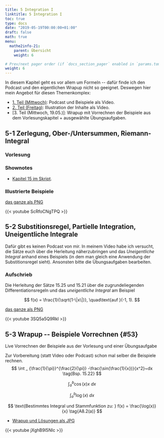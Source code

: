 ```yaml
---
title: 5 Integration I
linktitle: 5 Integration I
toc: true
type: docs
date: "2019-05-19T00:00:00+01:00"
draft: false
math: true
menu:
  mathe2info-21:
    parent: Übersicht
    weight: 6

# Prev/next pager order (if `docs_section_pager` enabled in `params.toml`)
weight: 6
---
```


In diesem Kapitel geht es vor allem um Formeln -- daf&uuml;r finde ich den
Podcast und den eigentlichen Wrapup nicht so geeignet. Deswegen hier mein Angebot f&uuml;r
diesen Themenkomplex:

 * [1. Teil (Mittwoch)](#5-1-zerlegung-ober-untersummen-riemann-integral): Podcast und Beispiele als Video.
 * [2. Teil (Freitag)](#5-2-substitionsregel-partielle-integration-uneigentliche-integrale): Illustration der Inhalte als Video.
 * [3. Teil (Mittwoch, 19.05.)]: Wrapup mit Vorrechnen der Beispiele aus dem Vorlesungskapitel + ausgew&auml;hlte &Uuml;bungsaufgaben.
 <!-- (#5-2-substitionsregel-partielle-integration-uneigentliche-integrale): Illustration der Inhalte als Video.-->
 <!-- (#5-3-wrapup----beispiele-vorrechnen): Vorrechnen der Beispiele aus dem Vorlesungskapitel +
      ausgew&auml;hlte &Uuml;bungsaufgaben.-->
 

## 5-1 Zerlegung, Ober-/Untersummen, Riemann-Integral

### Vorlesung
<div id="pc-lecture-5-1"></div>

### Shownotes

 * [Kapitel 15 im Skript](https://paperhive.org/documents/items/lsDNlcIGTmHL?a=d:FkxoS-cCItIs).

### Illustrierte Beispiele

[das ganze als PNG](../files/5-1-bspx.png)

{{< youtube ScRfoCNgTPQ  >}}

## 5-2 Substitionsregel, Partielle Integration, Uneigentliche Integrale

Daf&uuml;r gibt es keinen Podcast von mir. In meinem Video habe ich versucht,
die S&auml;tze euch &uuml;ber die Herleitung n&auml;herzubringen und das
*Uneigentliche Integral* anhand eines Beispiels (in dem man gleich eine
Anwendung der Substitionsregel sieht). Ansonsten bitte die &Uuml;bungsaufgaben
bearbeiten.

### Aufschrieb

Die Herleitung der S&auml;tze 15.25 und 15.21 &uuml;ber die zugrundeliegenden
Differentiationsregeln und das *uneigentliche Integral* am Beispiel

$$
f(x) = \frac{1}{\sqrt{1-\|x\|}}, \quad\text{auf }(-1, 1).
$$

[das ganze als PNG](../files/5-2.png)

{{< youtube 3SQ5a5Q9RkI >}}


## 5-3 Wrapup -- Beispiele Vorrechnen {#53}

Live Vorrechnen der Beispiele aus der Vorlesung und einer &Uuml;bungsaufgabe

Zur Vorbereitung (statt Video oder Podcast) schon mal selber die Beispiele rechnen.
$$
\int _ {\frac{1}{\pi}}^{\frac{2}{\pi}} -\frac{\sin(\frac{1}{x})}{x^2}~dx \tag{Bsp. 15.22}
$$

$$
\int_a^b \cos(x)x~dx \tag{Bsp. 15.26-1}
$$

$$
\int_a^b \log(x)~dx \tag{Bsp. 15.26-2}
$$

$$
\text{Bestimmtes Integral und Stammfunktion zu: } f(x) = \frac{\log(x)}{x} \tag{A8.2(a)}
$$

 * [Wrapup und L&ouml;sungen als JPG](files/5-3-wrapup-bspx.jpg)

{{< youtube jXghB9l5NIc >}}
